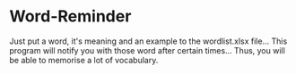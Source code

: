 # Word-Reminder

Just put a word, it's meaning and an example to the wordlist.xlsx file...
This program will notify you with those word after certain times...
Thus, you will be able to memorise a lot of vocabulary.
